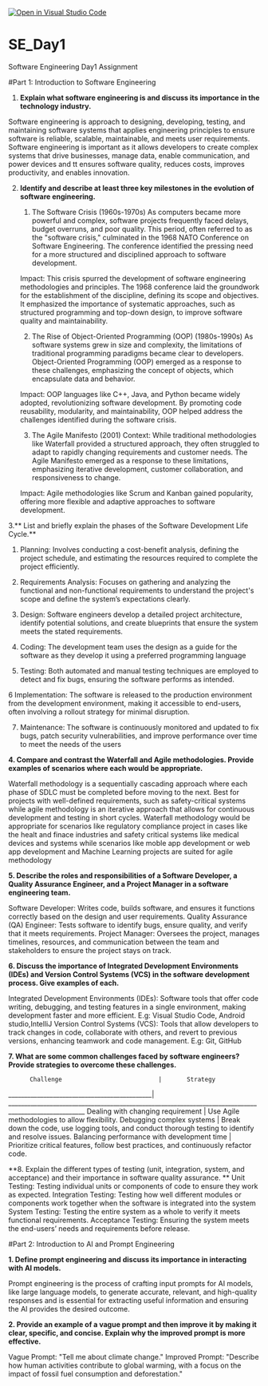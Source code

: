 [![Open in Visual Studio Code](https://classroom.github.com/assets/open-in-vscode-2e0aaae1b6195c2367325f4f02e2d04e9abb55f0b24a779b69b11b9e10269abc.svg)](https://classroom.github.com/online_ide?assignment_repo_id=15594697&assignment_repo_type=AssignmentRepo)
# SE_Day1
Software Engineering Day1 Assignment

#Part 1: Introduction to Software Engineering

1. **Explain what software engineering is and discuss its importance in the technology industry.**
   
  Software engineering is approach to designing, developing, testing, and maintaining software systems that applies engineering principles to ensure software is reliable, scalable, maintainable, and meets user requirements.
  Software engineering is important as it allows developers to create complex systems that drive businesses, manage data, enable communication, and power devices and tt ensures software quality, reduces costs, improves productivity, and enables innovation.


2. **Identify and describe at least three key milestones in the evolution of software engineering.**

     1. The Software Crisis (1960s-1970s)
  As computers became more powerful and complex, software projects frequently faced delays, budget overruns, and poor quality. This period, often referred to as the "software crisis," culminated in the 1968 NATO Conference on Software Engineering. The conference identified the pressing need for a more structured and disciplined approach to software development.
    
    Impact: This crisis spurred the development of software engineering methodologies and principles. The 1968 conference laid the groundwork for the establishment of the discipline, defining its scope and objectives. It emphasized the importance of systematic approaches, such as structured programming and top-down design, to improve software quality and maintainability.
    
    2. The Rise of Object-Oriented Programming (OOP) (1980s-1990s)
   As software systems grew in size and complexity, the limitations of traditional programming paradigms became clear to developers. Object-Oriented Programming (OOP) emerged as a response to these challenges, emphasizing the concept of objects, which encapsulate data and behavior.
    
    Impact: OOP languages like C++, Java, and Python became widely adopted, revolutionizing software development. By promoting code reusability, modularity, and maintainability, OOP helped address the challenges identified during the software crisis.
    
    3. The Agile Manifesto (2001)
    Context: While traditional methodologies like Waterfall provided a structured approach, they often struggled to adapt to rapidly changing requirements and customer needs. The Agile Manifesto emerged as a response to these limitations, emphasizing iterative development, customer collaboration, and responsiveness to change.
    
    Impact: Agile methodologies like Scrum and Kanban gained popularity, offering more flexible and adaptive approaches to software development.


3.** List and briefly explain the phases of the Software Development Life Cycle.**
  1. Planning: Involves conducting a cost-benefit analysis, defining the project schedule, and estimating the resources required to complete the project efficiently.
  
  2. Requirements Analysis: Focuses on gathering and analyzing the functional and non-functional requirements to understand the project's scope and define the system’s expectations clearly.
  
  3. Design: Software engineers develop a detailed project architecture, identify potential solutions, and create blueprints that ensure the system meets the stated requirements.
  
  4. Coding: The development team uses the design as a guide for the software as they develop it using a preferred programming language
  
  5. Testing: Both automated and manual testing techniques are employed to detect and fix bugs, ensuring the software performs as intended.
  
  6 Implementation: The software is released to the production environment from the development environment, making it accessible to end-users, often involving a rollout strategy for minimal disruption.
  
  7. Maintenance: The software is continuously monitored and updated to fix bugs, patch security vulnerabilities, and improve performance over time to meet the needs of the users
   

**4. Compare and contrast the Waterfall and Agile methodologies. Provide examples of scenarios where each would be appropriate.**
   
  Waterfall methodology is a sequentially cascading approach where each phase of SDLC must be completed before moving to the next. Best for projects with well-defined requirements, such as safety-critical systems while agile methodology is an iterative approach that allows for continuous development and testing in short cycles.
  Waterfall methodology would be appropriate for scenarios like regulatory compliance project in cases like the healt and finace industries and safety critical systems like medical devices and systems while scenarios like moble app development or web app development and Machine Learning projects are suited for agile methodology

**5. Describe the roles and responsibilities of a Software Developer, a Quality Assurance Engineer, and a Project Manager in a software engineering team.**
   
  Software Developer: Writes code, builds software, and ensures it functions correctly based on the design and user requirements.
  Quality Assurance (QA) Engineer: Tests software to identify bugs, ensure quality, and verify that it meets requirements.
  Project Manager: Oversees the project, manages timelines, resources, and communication between the team and stakeholders to ensure the project stays on track.

**6. Discuss the importance of Integrated Development Environments (IDEs) and Version Control Systems (VCS) in the software development process. Give examples of each.**
   
  Integrated Development Environments (IDEs): Software tools that offer code writing, debugging, and testing features in a single environment, making development faster and more efficient. E.g: Visual Studio Code, Android studio,IntelliJ
  Version Control Systems (VCS): Tools that allow developers to track changes in code, collaborate with others, and revert to previous versions, enhancing teamwork and code management. E.g:  Git, GitHub

**7. What are some common challenges faced by software engineers? Provide strategies to overcome these challenges.**
   
          Challenge                           |       Strategy
 _____________________________________________| ______________________________________________________________________________________________________
  Dealing with changing requirement           | Use Agile methodologies to allow flexibility.
  Debugging complex systems                   | Break down the code, use logging tools, and conduct thorough testing to identify and resolve issues.
  Balancing performance with development time | Prioritize critical features, follow best practices, and continuously refactor code.

**8. Explain the different types of testing (unit, integration, system, and acceptance) and their importance in software quality assurance.
**
  Unit Testing: Testing individual units or components of code to ensure they work as expected.
  Integration Testing: Testing how well different modules or components work together when the software is integrated into the system
  System Testing: Testing the entire system as a whole to verify it meets functional requirements.
  Acceptance Testing: Ensuring the system meets the end-users’ needs and requirements before release.

#Part 2: Introduction to AI and Prompt Engineering


**1. Define prompt engineering and discuss its importance in interacting with AI models.**

  Prompt engineering is the process of crafting input prompts for AI models, like large language models, to generate accurate, relevant, and high-quality responses and is essential for extracting useful information and ensuring the AI provides the desired outcome.

**2. Provide an example of a vague prompt and then improve it by making it clear, specific, and concise. Explain why the improved prompt is more effective.**

  Vague Prompt: "Tell me about climate change."
  Improved Prompt: "Describe how human activities contribute to global warming, with a focus on the impact of fossil fuel consumption and deforestation."
